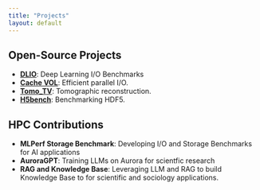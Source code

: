 ```yaml
---
title: "Projects"
layout: default
---
```


## Open-Source Projects

- **[DLIO](https://github.com/argonne-lcf/dlio_benchmark)**: Deep Learning I/O Benchmarks
- **[Cache VOL](https://github.com/hpc-io/vol-cache)**: Efficient parallel I/O.
- **[Tomo_TV](https://github.com/jtschwar/tomo_TV)**: Tomographic reconstruction.
- **[H5bench](https://github.com/hpc-io/h5bench)**: Benchmarking HDF5.

## HPC Contributions
- **MLPerf Storage Benchmark**: Developing I/O and Storage Benchmarks for AI applications
- **AuroraGPT**: Training LLMs on Aurora for scientfic research
- **RAG and Knowledge Base**: Leveraging LLM and RAG to build Knowledge Base to for scientific and sociology applications. 
